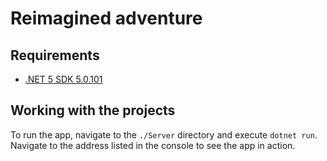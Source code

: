 # Reimagined adventure

## Requirements

- [.NET 5 SDK 5.0.101](https://dotnet.microsoft.com/download/dotnet/5.0)

## Working with the projects

To run the app, navigate to the `./Server` directory and execute `dotnet run`. Navigate to the address listed in the console to see the app in action.